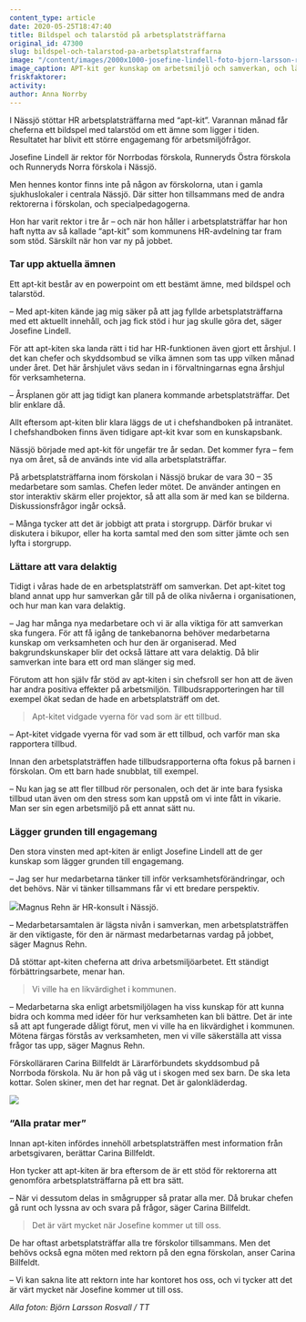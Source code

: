 ```yaml
---
content_type: article
date: 2020-05-25T18:47:40
title: Bildspel och talarstöd på arbetsplatsträffarna
original_id: 47300
slug: bildspel-och-talarstod-pa-arbetsplatstraffarna
image: "/content/images/2000x1000-josefine-lindell-foto-bjorn-larsson-rosvall-tt.jpg"
image_caption: APT-kit ger kunskap om arbetsmiljö och samverkan, och lägger grunden till engagemang hos medarbetarna. Det tycker Josefine Lindell, förskolechef för tre förskolor i Nässjö, som använder kiten ofta.
friskfaktorer:
activity:
author: Anna Norrby
---
```


I Nässjö stöttar HR arbetsplatsträffarna med “apt-kit”. Varannan månad får cheferna ett bildspel med talarstöd om ett ämne som ligger i tiden. Resultatet har blivit ett större engagemang för arbetsmiljöfrågor.

Josefine Lindell är rektor för Norrbodas förskola, Runneryds Östra förskola och Runneryds Norra förskola i Nässjö.

Men hennes kontor finns inte på någon av förskolorna, utan i gamla sjukhuslokaler i centrala Nässjö. Där sitter hon tillsammans med de andra rektorerna i förskolan, och specialpedagogerna.

Hon har varit rektor i tre år – och när hon håller i arbetsplatsträffar har hon haft nytta av så kallade “apt-kit” som kommunens HR-avdelning tar fram som stöd. Särskilt när hon var ny på jobbet.

### Tar upp aktuella ämnen

Ett apt-kit består av en powerpoint om ett bestämt ämne, med bildspel och talarstöd.

– Med apt-kiten kände jag mig säker på att jag fyllde arbetsplatsträffarna med ett aktuellt innehåll, och jag fick stöd i hur jag skulle göra det, säger Josefine Lindell.

För att apt-kiten ska landa rätt i tid har HR-funktionen även gjort ett årshjul. I det kan chefer och skyddsombud se vilka ämnen som tas upp vilken månad under året. Det här årshjulet vävs sedan in i förvaltningarnas egna årshjul för verksamheterna.

– Årsplanen gör att jag tidigt kan planera kommande arbetsplatsträffar. Det blir enklare då.

Allt eftersom apt-kiten blir klara läggs de ut i chefshandboken på intranätet. I chefshandboken finns även tidigare apt-kit kvar som en kunskapsbank.

Nässjö började med apt-kit för ungefär tre år sedan. Det kommer fyra – fem nya om året, så de används inte vid alla arbetsplatsträffar.

På arbetsplatsträffarna inom förskolan i Nässjö brukar de vara 30 – 35 medarbetare som samlas. Chefen leder mötet. De använder antingen en stor interaktiv skärm eller projektor, så att alla som är med kan se bilderna. Diskussionsfrågor ingår också.

– Många tycker att det är jobbigt att prata i storgrupp. Därför brukar vi diskutera i bikupor, eller ha korta samtal med den som sitter jämte och sen lyfta i storgrupp.

### Lättare att vara delaktig

Tidigt i våras hade de en arbetsplatsträff om samverkan. Det apt-kitet tog bland annat upp hur samverkan går till på de olika nivåerna i organisationen, och hur man kan vara delaktig.

– Jag har många nya medarbetare och vi är alla viktiga för att samverkan ska fungera. För att få igång de tankebanorna behöver medarbetarna kunskap om verksamheten och hur den är organiserad. Med bakgrundskunskaper blir det också lättare att vara delaktig. Då blir samverkan inte bara ett ord man slänger sig med.

Förutom att hon själv får stöd av apt-kiten i sin chefsroll ser hon att de även har andra positiva effekter på arbetsmiljön. Tillbudsrapporteringen har till exempel ökat sedan de hade en arbetsplatsträff om det.

> Apt-kitet vidgade vyerna för vad som är ett tillbud.

– Apt-kitet vidgade vyerna för vad som är ett tillbud, och varför man ska rapportera tillbud.

Innan den arbetsplatsträffen hade tillbudsrapporterna ofta fokus på barnen i förskolan. Om ett barn hade snubblat, till exempel.

– Nu kan jag se att fler tillbud rör personalen, och det är inte bara fysiska tillbud utan även om den stress som kan uppstå om vi inte fått in vikarie. Man ser sin egen arbetsmiljö på ett annat sätt nu.

### Lägger grunden till engagemang

Den stora vinsten med apt-kiten är enligt Josefine Lindell att de ger kunskap som lägger grunden till engagemang.

– Jag ser hur medarbetarna tänker till inför verksamhetsförändringar, och det behövs. När vi tänker tillsammans får vi ett bredare perspektiv.

[![](https://www.suntarbetsliv.se/wp-content/uploads/2020/05/200x220-magnus-rehnl-foto-bjorn-larsson-rosvall-tt.jpg)](https://www.suntarbetsliv.se/wp-content/uploads/2020/05/200x220-magnus-rehnl-foto-bjorn-larsson-rosvall-tt.jpg)Magnus Rehn är HR-konsult i Nässjö.

– Medarbetarsamtalen är lägsta nivån i samverkan, men arbetsplatsträffen är den viktigaste, för den är närmast medarbetarnas vardag på jobbet, säger Magnus Rehn.

Då stöttar apt-kiten cheferna att driva arbetsmiljöarbetet. Ett ständigt förbättringsarbete, menar han.

> Vi ville ha en likvärdighet i kommunen.

– Medarbetarna ska enligt arbetsmiljölagen ha viss kunskap för att kunna bidra och komma med idéer för hur verksamheten kan bli bättre. Det är inte så att apt fungerade dåligt förut, men vi ville ha en likvärdighet i kommunen. Mötena färgas förstås av verksamheten, men vi ville säkerställa att vissa frågor tas upp, säger Magnus Rehn.

Förskolläraren Carina Billfeldt är Lärarförbundets skyddsombud på Norrboda förskola. Nu är hon på väg ut i skogen med sex barn. De ska leta kottar. Solen skiner, men det har regnat. Det är galonkläderdag.

[![](https://www.suntarbetsliv.se/wp-content/uploads/2020/05/750x400-carina-billfeldt-foto-bjorn-larsson-rosvall-tt.jpg)](https://www.suntarbetsliv.se/wp-content/uploads/2020/05/750x400-carina-billfeldt-foto-bjorn-larsson-rosvall-tt.jpg)

### “Alla pratar mer”

Innan apt-kiten infördes innehöll arbetsplatsträffen mest information från arbetsgivaren, berättar Carina Billfeldt.

Hon tycker att apt-kiten är bra eftersom de är ett stöd för rektorerna att genomföra arbetsplatsträffarna på ett bra sätt.

– När vi dessutom delas in smågrupper så pratar alla mer. Då brukar chefen gå runt och lyssna av och svara på frågor, säger Carina Billfeldt.

> Det är värt mycket när Josefine kommer ut till oss.

De har oftast arbetsplatsträffar alla tre förskolor tillsammans. Men det behövs också egna möten med rektorn på den egna förskolan, anser Carina Billfeldt.

– Vi kan sakna lite att rektorn inte har kontoret hos oss, och vi tycker att det är värt mycket när Josefine kommer ut till oss.

_Alla foton: Björn Larsson Rosvall / TT_

